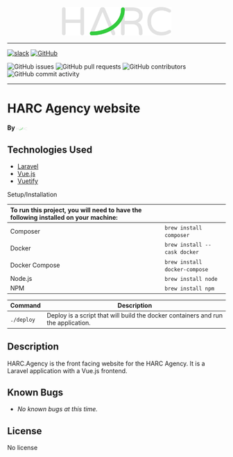 <p align="center">
<img src="./_assets/HARC/HARC-logo-transparent.png" alt="HARC Logo" width="50%" >
</p>

---
[![slack](https://img.shields.io/badge/slack-harc--agency-blue)](https://harc-world.slack.com)
[![GitHub](https://img.shields.io/github/license/harc-agency/harc.agency)](http://github.com/harc-agency/harc.agency/blob/master/LICENSE)


![GitHub issues](https://img.shields.io/github/issues/harc-agency/harc.agency)
![GitHub pull requests](https://img.shields.io/github/issues-pr/harc-agency/harc.agency)
![GitHub contributors](https://img.shields.io/github/contributors/harc-agency/harc.agency)
![GitHub commit activity](https://img.shields.io/github/commit-activity/m/harc-agency/harc.agency)

---


# HARC Agency website

#### By <img src="./_assets/HARC/HARC-logo-transparent.png" alt="HARC Logo" width="5%" >



## Technologies Used
* [Laravel](https://laravel.com/)
* [Vue.js](https://vuejs.org/)
* [Vuetify](https://vuetifyjs.com/en/)

Setup/Installation


 
| To run this project, you will need to have the following installed on your machine:| | 
| :--- | --- |
| Composer | `brew install composer` |
| Docker | `brew install --cask docker` |
| Docker Compose | `brew install docker-compose` |
| Node.js | `brew install node` |
| NPM | `brew install npm` |


| Command | Description |
| --- | --- |
| `./deploy` | Deploy is a script that will build the docker containers and run the application. |


## Description
HARC.Agency is the front facing website for the HARC Agency. It is a Laravel application with a Vue.js frontend.

## Known Bugs

* _No known bugs at this time._

## License
No license

